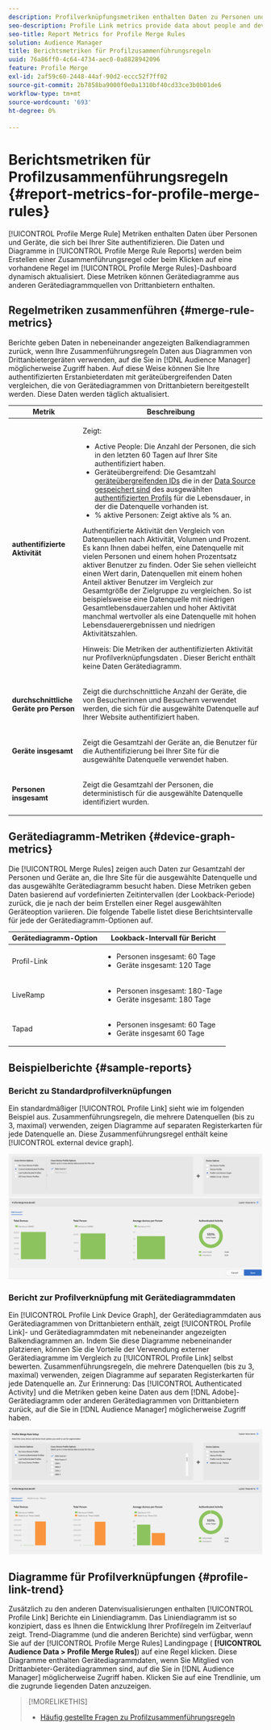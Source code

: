 ```yaml
---
description: Profilverknüpfungsmetriken enthalten Daten zu Personen und Geräten, die sich bei Ihrer Site authentifizieren. Die Daten und Diagramme in Profil-Link werden dynamisch aktualisiert, wenn Sie eine Zusammenführungsregel erstellen oder wenn Sie im Dashboard Profilzusammenführungsregeln auf eine vorhandene Regel klicken. Diese Metriken können Gerätediagramme aus anderen Gerätediagrammquellen von Drittanbietern enthalten.
seo-description: Profile Link metrics provide data about people and devices that authenticate to your site. The data and graphs in Profile Link update dynamically as you create a merge rules or when you click an existing rule from the Profile Merge Rules dashboard. These metrics can include device graph from other third-party device graph sources.
seo-title: Report Metrics for Profile Merge Rules
solution: Audience Manager
title: Berichtsmetriken für Profilzusammenführungsregeln
uuid: 76a86ff0-4c64-4734-aec0-0a8828942096
feature: Profile Merge
exl-id: 2af59c60-2448-44af-90d2-eccc52f7ff02
source-git-commit: 2b7858ba9000f0e0a1310bf40cd33ce3b0b01de6
workflow-type: tm+mt
source-wordcount: '693'
ht-degree: 0%

---
```


# Berichtsmetriken für Profilzusammenführungsregeln {#report-metrics-for-profile-merge-rules}

[!UICONTROL Profile Merge Rule] Metriken enthalten Daten über Personen und Geräte, die sich bei Ihrer Site authentifizieren. Die Daten und Diagramme in [!UICONTROL Profile Merge Rule Reports] werden beim Erstellen einer Zusammenführungsregel oder beim Klicken auf eine vorhandene Regel im [!UICONTROL Profile Merge Rules]-Dashboard dynamisch aktualisiert. Diese Metriken können Gerätediagramme aus anderen Gerätediagrammquellen von Drittanbietern enthalten.

## Regelmetriken zusammenführen {#merge-rule-metrics}

Berichte geben Daten in nebeneinander angezeigten Balkendiagrammen zurück, wenn Ihre Zusammenführungsregeln Daten aus Diagrammen von Drittanbietergeräten verwenden, auf die Sie in [!DNL Audience Manager] möglicherweise Zugriff haben. Auf diese Weise können Sie Ihre authentifizierten Erstanbieterdaten mit geräteübergreifenden Daten vergleichen, die von Gerätediagrammen von Drittanbietern bereitgestellt werden. Diese Daten werden täglich aktualisiert.

<table id="table_A7FB2F9804F84AC8A6DD05C0E6EE7555"> 
 <thead> 
  <tr> 
   <th colname="col1" class="entry"> Metrik </th> 
   <th colname="col2" class="entry"> Beschreibung </th> 
  </tr> 
 </thead>
 <tbody> 
  <tr> 
   <td colname="col1"> <p> <b><span class="wintitle"> authentifizierte Aktivität</span></b> </p> </td> 
   <td colname="col2"> <p>Zeigt: </p> 
    <ul id="ul_7F7373919A4A49028EF4BF7B28D9F8E9"> 
     <li id="li_FE2F93C496D64ED8928B3E522C9585EA"> <span class="wintitle"> Active People</span>: Die Anzahl der Personen, die sich in den letzten 60 Tagen auf Ihrer Site authentifiziert haben. </li> 
     <li id="li_60CFD26EE68B442683C0ED5FED1A79C8"> <span class="wintitle"> Geräteübergreifend</span>: Die Gesamtzahl <a href="merge-rules-start.md#create-data-source"> geräteübergreifenden IDs</a> die in der <a href="https://experienceleague.adobe.com/docs/audience-manager/user-guide/features/data-sources/manage-datasources.html?lang=de"> Data Source gespeichert sind</a> des ausgewählten <a href="merge-rule-definitions.md"> authentifizierten Profils</a> für die Lebensdauer, in der die Datenquelle vorhanden ist. </li> 
     <li id="li_F2F07B6A326C4A18B79A0CF2C47D9677"> <span class="wintitle"> % aktive Personen</span>: Zeigt <span class="wintitle"> aktive </span> als % an. </li> 
    </ul> <p> <span class="wintitle"> Authentifizierte Aktivität </span> den Vergleich von Datenquellen nach Aktivität, Volumen und Prozent. Es kann Ihnen dabei helfen, eine Datenquelle mit vielen Personen und einem hohen Prozentsatz aktiver Benutzer zu finden. Oder Sie sehen vielleicht einen Wert darin, Datenquellen mit einem hohen Anteil aktiver Benutzer im Vergleich zur Gesamtgröße der Zielgruppe zu vergleichen. So ist beispielsweise eine Datenquelle mit niedrigen Gesamtlebensdauerzahlen und hoher Aktivität manchmal wertvoller als eine Datenquelle mit hohen Lebensdauerergebnissen und niedrigen Aktivitätszahlen. </p> <p> <p>Hinweis: Die Metriken der <span class="wintitle"> authentifizierten Aktivität </span> nur <span class="wintitle"> Profilverknüpfungsdaten </span>. Dieser Bericht enthält keine Daten <span class="wintitle"> Gerätediagramm</span>. </p> </p> </td> 
  </tr> 
  <tr> 
   <td colname="col1"> <p> <b><span class="wintitle"> durchschnittliche Geräte pro Person</span></b> </p> </td> 
   <td colname="col2"> <p> Zeigt die durchschnittliche Anzahl der Geräte, die von Besucherinnen und Besuchern verwendet werden, die sich für die ausgewählte Datenquelle auf Ihrer Website authentifiziert haben. </p> </td> 
  </tr> 
  <tr> 
   <td colname="col1"> <p> <b><span class="wintitle"> Geräte insgesamt</span></b> </p> </td> 
   <td colname="col2"> <p>Zeigt die Gesamtzahl der Geräte an, die Benutzer für die Authentifizierung bei Ihrer Site für die ausgewählte Datenquelle verwendet haben. </p> </td> 
  </tr> 
  <tr> 
   <td colname="col1"> <p> <b><span class="wintitle"> Personen insgesamt</span></b> </p> </td> 
   <td colname="col2"> <p>Zeigt die Gesamtzahl der Personen, die deterministisch für die ausgewählte Datenquelle identifiziert wurden. </p> </td> 
  </tr> 
 </tbody> 
</table>

## Gerätediagramm-Metriken {#device-graph-metrics}

Die [!UICONTROL Merge Rules] zeigen auch Daten zur Gesamtzahl der Personen und Geräte an, die Ihre Site für die ausgewählte Datenquelle und das ausgewählte Gerätediagramm besucht haben. Diese Metriken geben Daten basierend auf vordefinierten Zeitintervallen (der Lookback-Periode) zurück, die je nach der beim Erstellen einer Regel ausgewählten Geräteoption variieren. Die folgende Tabelle listet diese Berichtsintervalle für jede der Gerätediagramm-Optionen auf.

<table id="table_038983EBC71F4A55BBCA99212AC5DEE6"> 
 <thead> 
  <tr> 
   <th colname="col1" class="entry"> Gerätediagramm-Option </th> 
   <th colname="col2" class="entry"> Lookback-Intervall für Bericht </th> 
  </tr>
 </thead>
 <tbody> 
  <tr> 
   <td colname="col1"> <p><span class="wintitle"> Profil-Link</span> </p> </td> 
   <td colname="col2"> <p> 
     <ul id="ul_B2FF2341573840549FFB96579F537082"> 
      <li id="li_B37323C2F2434F41B407500AC5C15447">Personen insgesamt: 60 Tage </li> 
      <li id="li_08D911224A60418BBB3CFB4E70CE73D4">Geräte insgesamt: 120 Tage </li> 
     </ul> </p> </td> 
  </tr> 
  <tr> 
   <td colname="col1"> <p><span class="wintitle"> LiveRamp</span> </p> </td> 
   <td colname="col2"> <p> 
     <ul id="ul_2772F3AD7E1440789B635794ECDE8DFB"> 
      <li id="li_1432363829D64615B1D349A3722D6268">Personen insgesamt: 180-Tage </li> 
      <li id="li_D5C0E3CE92524B54BBD36C73A326292B">Geräte insgesamt: 180 Tage </li> 
     </ul> </p> </td> 
  </tr> 
  <tr> 
   <td colname="col1"> <p><span class="wintitle"> Tapad</span> </p> </td> 
   <td colname="col2"> <p> 
     <ul id="ul_274529DB58E6442E95C6AD89BECB1362"> 
      <li id="li_67102211A72A4E47AACFE5E369793C17">Personen insgesamt: 60 Tage </li> 
      <li id="li_3E8F3DA6A7B5487895A626674DA363A5">Geräte insgesamt 60 Tage </li> 
     </ul> </p> </td> 
  </tr> 
 </tbody> 
</table>

## Beispielberichte {#sample-reports}

### Bericht zu Standardprofilverknüpfungen

Ein standardmäßiger [!UICONTROL Profile Link] sieht wie im folgenden Beispiel aus. Zusammenführungsregeln, die mehrere Datenquellen (bis zu 3, maximal) verwenden, zeigen Diagramme auf separaten Registerkarten für jede Datenquelle an. Diese Zusammenführungsregel enthält keine [!UICONTROL external device graph].

![](assets/profile-link-metrics.png)

### Bericht zur Profilverknüpfung mit Gerätediagrammdaten

Ein [!UICONTROL Profile Link Device Graph], der Gerätediagrammdaten aus Gerätediagrammen von Drittanbietern enthält, zeigt [!UICONTROL Profile Link]- und Gerätediagrammdaten mit nebeneinander angezeigten Balkendiagrammen an. Indem Sie diese Diagramme nebeneinander platzieren, können Sie die Vorteile der Verwendung externer Gerätediagramme im Vergleich zu [!UICONTROL Profile Link] selbst bewerten. Zusammenführungsregeln, die mehrere Datenquellen (bis zu 3, maximal) verwenden, zeigen Diagramme auf separaten Registerkarten für jede Datenquelle an. Zur Erinnerung: Das [!UICONTROL Authenticated Activity] und die Metriken geben keine Daten aus dem [!DNL Adobe]-Gerätediagramm oder anderen Gerätediagrammen von Drittanbietern zurück, auf die Sie in [!DNL Audience Manager] möglicherweise Zugriff haben.

![](assets/profile-link-graph.png)

## Diagramme für Profilverknüpfungen {#profile-link-trend}

Zusätzlich zu den anderen Datenvisualisierungen enthalten [!UICONTROL Profile Link] Berichte ein Liniendiagramm. Das Liniendiagramm ist so konzipiert, dass es Ihnen die Entwicklung Ihrer Profilregeln im Zeitverlauf zeigt. Trend-Diagramme (und die anderen Berichte) sind verfügbar, wenn Sie auf der [!UICONTROL Profile Merge Rules] Landingpage ( **[!UICONTROL Audience Data > Profile Merge Rules]**) auf eine Regel klicken. Diese Diagramme enthalten Gerätediagrammdaten, wenn Sie Mitglied von Drittanbieter-Gerätediagrammen sind, auf die Sie in [!DNL Audience Manager] möglicherweise Zugriff haben. Klicken Sie auf eine Trendlinie, um die zugrunde liegenden Daten anzuzeigen.

>[!MORELIKETHIS]
>
>* [Häufig gestellte Fragen zu Profilzusammenführungsregeln](../../faq/faq-profile-merge.md)
